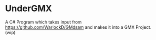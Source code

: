 # UnderGMX
A C# Program which takes input from https://github.com/WarlockD/GMdsam and makes it into a GMX Project. (wip)
